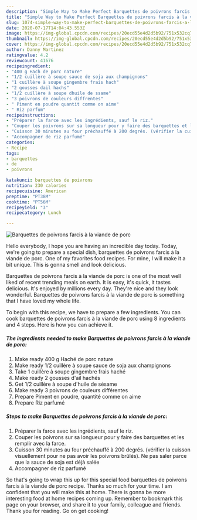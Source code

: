 ```yaml
---
description: "Simple Way to Make Perfect Barquettes de poivrons farcis à la viande de porc"
title: "Simple Way to Make Perfect Barquettes de poivrons farcis à la viande de porc"
slug: 1074-simple-way-to-make-perfect-barquettes-de-poivrons-farcis-a-la-viande-de-porc
date: 2020-07-17T14:04:43.553Z
image: https://img-global.cpcdn.com/recipes/20ecd55e4d2d5b92/751x532cq70/barquettes-de-poivrons-farcis-a-la-viande-de-porc-photo-principale-de-la-recette.jpg
thumbnail: https://img-global.cpcdn.com/recipes/20ecd55e4d2d5b92/751x532cq70/barquettes-de-poivrons-farcis-a-la-viande-de-porc-photo-principale-de-la-recette.jpg
cover: https://img-global.cpcdn.com/recipes/20ecd55e4d2d5b92/751x532cq70/barquettes-de-poivrons-farcis-a-la-viande-de-porc-photo-principale-de-la-recette.jpg
author: Danny Martinez
ratingvalue: 4.2
reviewcount: 41676
recipeingredient:
- "400 g Hach de porc nature"
- "1/2 cuillère à soupe sauce de soja aux champignons"
- "1 cuillère à soupe gingembre frais hach"
- "2 gousses dail hachs"
- "1/2 cuillère à soupe dhuile de ssame"
- "3 poivrons de couleurs diffrentes"
- " Piment en poudre quantit comme on aime"
- " Riz parfum"
recipeinstructions:
- "Préparer la farce avec les ingrédients, sauf le riz."
- "Couper les poivrons sur sa longueur pour y faire des barquettes et les remplir avec la farce."
- "Cuisson 30 minutes au four préchauffé à 200 degrés. (vérifier la cuisson visuellement pour ne pas avoir les poivrons brûlés). Ne pas saler parce que la sauce de soja est déjà salée"
- "Accompagner de riz parfumé"
categories:
- Recipe
tags:
- barquettes
- de
- poivrons

katakunci: barquettes de poivrons 
nutrition: 230 calories
recipecuisine: American
preptime: "PT38M"
cooktime: "PT56M"
recipeyield: "3"
recipecategory: Lunch

---
```



![Barquettes de poivrons farcis à la viande de porc](https://img-global.cpcdn.com/recipes/20ecd55e4d2d5b92/751x532cq70/barquettes-de-poivrons-farcis-a-la-viande-de-porc-photo-principale-de-la-recette.jpg)

Hello everybody, I hope you are having an incredible day today. Today, we're going to prepare a special dish, barquettes de poivrons farcis à la viande de porc. One of my favorites food recipes. For mine, I will make it a bit unique. This is gonna smell and look delicious.



Barquettes de poivrons farcis à la viande de porc is one of the most well liked of recent trending meals on earth. It is easy, it's quick, it tastes delicious. It's enjoyed by millions every day. They're nice and they look wonderful. Barquettes de poivrons farcis à la viande de porc is something that I have loved my whole life.


To begin with this recipe, we have to prepare a few ingredients. You can cook barquettes de poivrons farcis à la viande de porc using 8 ingredients and 4 steps. Here is how you can achieve it.

<!--inarticleads1-->

##### The ingredients needed to make Barquettes de poivrons farcis à la viande de porc:

1. Make ready 400 g Haché de porc nature
1. Make ready 1/2 cuillère à soupe sauce de soja aux champignons
1. Take 1 cuillère à soupe gingembre frais haché
1. Make ready 2 gousses d&#39;ail hachés
1. Get 1/2 cuillère à soupe d&#39;huile de sésame
1. Make ready 3 poivrons de couleurs différentes
1. Prepare  Piment en poudre, quantité comme on aime
1. Prepare  Riz parfumé




<!--inarticleads2-->

##### Steps to make Barquettes de poivrons farcis à la viande de porc:

1. Préparer la farce avec les ingrédients, sauf le riz.
1. Couper les poivrons sur sa longueur pour y faire des barquettes et les remplir avec la farce.
1. Cuisson 30 minutes au four préchauffé à 200 degrés. (vérifier la cuisson visuellement pour ne pas avoir les poivrons brûlés). Ne pas saler parce que la sauce de soja est déjà salée
1. Accompagner de riz parfumé




So that's going to wrap this up for this special food barquettes de poivrons farcis à la viande de porc recipe. Thanks so much for your time. I am confident that you will make this at home. There is gonna be more interesting food at home recipes coming up. Remember to bookmark this page on your browser, and share it to your family, colleague and friends. Thank you for reading. Go on get cooking!
